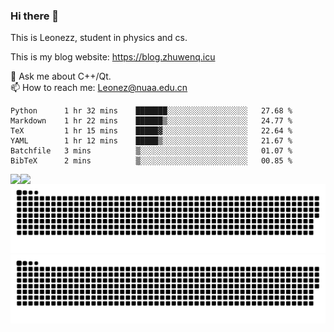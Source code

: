 ### Hi there 👋

<!--
**Leonezz/Leonezz** is a ✨ _special_ ✨ repository because its `README.md` (this file) appears on your GitHub profile.

Here are some ideas to get you started:

-->

This is Leonezz, student in physics and cs.

This is my blog website: https://blog.zhuwenq.icu

💬 Ask me about C++/Qt. \
📫 How to reach me: Leonez@nuaa.edu.cn

<!--START_SECTION:waka-->

```text
Python      1 hr 32 mins    ███████░░░░░░░░░░░░░░░░░░   27.68 %
Markdown    1 hr 22 mins    ██████▒░░░░░░░░░░░░░░░░░░   24.77 %
TeX         1 hr 15 mins    █████▓░░░░░░░░░░░░░░░░░░░   22.64 %
YAML        1 hr 12 mins    █████▒░░░░░░░░░░░░░░░░░░░   21.67 %
Batchfile   3 mins          ▒░░░░░░░░░░░░░░░░░░░░░░░░   01.07 %
BibTeX      2 mins          ▒░░░░░░░░░░░░░░░░░░░░░░░░   00.85 %
```

<!--END_SECTION:waka-->

<img align="left" src="https://github-readme-stats.vercel.app/api?username=Leonezz&count_private=true&show_icons=true&include_all_commits=true&theme=vue"/>
<img align="left" src="https://github-readme-stats.vercel.app/api/top-langs/?username=Leonezz&hide=TeX&layout=compact&theme=vue"/>

![GitHub Snake Light](https://raw.githubusercontent.com/Leonezz/Leonezz/output/github-contribution-grid-snake-light.svg#gh-light-mode-only)![GitHub Snake dark](https://raw.githubusercontent.com/Leonezz/Leonezz/output/github-contribution-grid-snake-dark.svg#gh-dark-mode-only)
